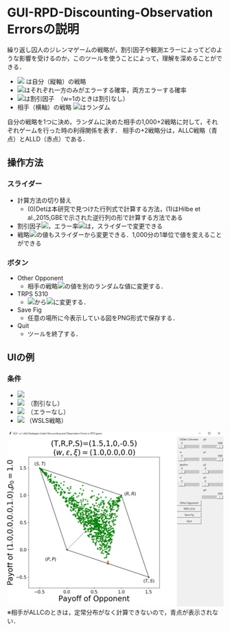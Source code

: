 # GUI-RPD-Discounting-Observation Errorsの説明
繰り返し囚人のジレンマゲームの戦略が，割引因子や観測エラーによってどのような影響を受けるのか，このツールを使うことによって，理解を深めることができる．

- <img src="https://latex.codecogs.com/gif.latex?{\bf%20p}=(p_1,p_2,p_3,p_4),p_0"> は自分（縦軸）の戦略
- <img src="https://latex.codecogs.com/gif.latex?\epsilon,\xi">はそれぞれ一方のみがエラーする確率，両方エラーする確率
- <img src="https://latex.codecogs.com/gif.latex?w">は割引因子　（w=1のときは割引なし）
- 相手（横軸）の戦略 <img src="https://latex.codecogs.com/gif.latex?{\bf%20q}">はランダム

自分の戦略を1つに決め，ランダムに決めた相手の1,000+2戦略に対して，それぞれゲームを行った時の利得関係を表す．
相手の+2戦略分は，ALLC戦略（青点）とALLD（赤点）である．
## 操作方法
### スライダー
- 計算方法の切り替え
  - (0)Detは本研究で見つけた行列式で計算する方法，(1)はHilbe et al.,2015,GBEで示された逆行列の形で計算する方法である
- 割引因子<img src="https://latex.codecogs.com/gif.latex?w">，エラー率<img src="https://latex.codecogs.com/gif.latex?\epsilon,\xi">は，スライダーで変更できる
- 戦略<img src="https://latex.codecogs.com/gif.latex?{\bf%20p}=(p_1,p_2,p_3,p_4),p_0=1">の値もスライダーから変更できる．1,000分の1単位で値を変えることができる
### ボタン
- Other Opponent
  - 相手の戦略<img src="https://latex.codecogs.com/gif.latex?{\bf%20q}">の値を別のランダムな値に変更する．
- TRPS 5310
  - <img src="https://latex.codecogs.com/gif.latex?(T,R,P,S)=(1.5,1,0,-0.5)">から<img src="https://latex.codecogs.com/gif.latex?(T,R,P,S)=(5,3,1,0)">に変更する．
- Save Fig
  - 任意の場所に今表示している図をPNG形式で保存する．
- Quit
  - ツールを終了する．

## UIの例
### 条件
- <img src="https://latex.codecogs.com/gif.latex?(T,R,P,S)=(1.5,1,0,-0.5)">
- <img src="https://latex.codecogs.com/gif.latex?w=1">　（割引なし）
- <img src="https://latex.codecogs.com/gif.latex?%28%5Cepsilon%2C%5Cxi%29%3D%280%2C0%29">　（エラーなし）
- <img src="https://latex.codecogs.com/gif.latex?{\bf%20p}=(1,0,0,1),%20p_0=1"> （WSLS戦略）

![wsls strategy](https://github.com/azm17/RPD/blob/master/wsls.PNG "wsls")
※相手がALLCのときは，定常分布がなく計算できないので，青点が表示されない．
